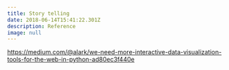 ```yaml
---
title: Story telling
date: 2018-06-14T15:41:22.301Z
description: Reference
image: null
---
```

https://medium.com/@alark/we-need-more-interactive-data-visualization-tools-for-the-web-in-python-ad80ec3f440e
